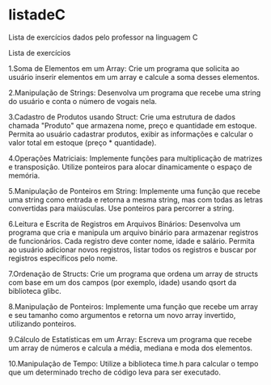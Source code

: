 # listadeC
Lista de exercícios dados pelo professor na linguagem C

Lista de exercícios

1.Soma de Elementos em um Array: Crie um programa que solicita ao usuário inserir elementos em um array e calcule a soma desses elementos.

2.Manipulação de Strings: Desenvolva um programa que recebe uma string do usuário e conta o número de vogais nela.

3.Cadastro de Produtos usando Struct: Crie uma estrutura de dados chamada "Produto" que armazena nome, preço e quantidade em estoque. Permita ao usuário cadastrar produtos, exibir as informações e calcular o valor total em estoque (preço * quantidade).

4.Operações Matriciais: Implemente funções para multiplicação de matrizes e transposição. Utilize ponteiros para alocar dinamicamente o espaço de memória.

5.Manipulação de Ponteiros em String: Implemente uma função que recebe uma string como entrada e retorna a mesma string, mas com todas as letras convertidas para maiúsculas. Use ponteiros para percorrer a string.

6.Leitura e Escrita de Registros em Arquivos Binários: Desenvolva um programa que cria e manipula um arquivo binário para armazenar registros de funcionários. Cada registro deve conter nome, idade e salário. Permita ao usuário adicionar novos registros, listar todos os 
registros e buscar por registros específicos pelo nome.

7.Ordenação de Structs: Crie um programa que ordena um array de structs com base em um dos campos (por exemplo, idade) usando qsort da biblioteca glibc.

8.Manipulação de Ponteiros: Implemente uma função que recebe um array e seu tamanho como argumentos e retorna um novo array invertido, utilizando ponteiros.

9.Cálculo de Estatísticas em um Array: Escreva um programa que recebe um array de números e calcula a média, mediana e moda dos elementos.

10.Manipulação de Tempo: Utilize a biblioteca time.h para calcular o tempo que um determinado trecho de código leva para ser executado.


